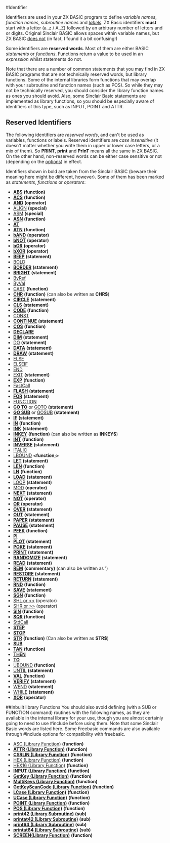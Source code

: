 #Identifier


Identifiers are used in your ZX BASIC program to define _variable names_, _function names_, _subroutine names_ and _[labels](labels.md)_. ZX Basic identifiers **must** start with a letter (a..z / A..Z) followed by an arbitrary number of letters and or digits. Original Sinclair BASIC allows spaces within variable names, but ZX BASIC <u>does not</u> (in fact, I found it a bit confusing!) 

Some identifiers are **reserved words**. Most of them are either BASIC _statements_ or _functions_. Functions return a value to be used in an _expression_ whilst statements do not. 

Note that there are a number of common statements that you may find in ZX BASIC programs that are not technically reserved words, but library functions. Some of the internal libraries form functions that may overlap with your subroutine and function names (such as POS). So while they may not be technically reserved, you should consider the library function names as ones you should avoid. Also, some Sinclair Basic statements are implemented as library functions, so you should be especially aware of identifiers of this type, such as INPUT, POINT and ATTR.

## Reserved Identifiers  

The following identifiers are _reserved words_, and can't be used as variables, functions or labels. Reserved identifiers are _case insensitive_ (it doesn't matter whether you write them in upper or lower case letters, or a mix of them). So **PRINT**, **print** and **PrInT** means all the same in ZX BASIC. On the other hand, non-reserved words can be either case sensitive or not (depending on the [options](options.md)) in effect. 

Identifiers shown in bold are taken from the Sinclair BASIC (beware their meaning here might be different, however). Some of them has been marked as _statements_, _functions_ or _operators_: 

* **[ABS](abs.md)** **(function)**
* **[ACS](acs.md)** **(function)** 
* **[AND](operators.md#AND)** **(operator)** 
* [ALIGN](align.md) **(special)** 
* [ASM](asm.md) **(special)** 
* **[ASN](asn.md)** **(function)** 
* **[AT](at.md)** 
* **[ATN](atn.md)** **(function)** 
* **[bAND](bitwiselogic.md)** **(operator)**
* **[bNOT](bitwiselogic.md)** **(operator)**
* **[bOR](bitwiselogic.md)** **(operator)**
* **[bXOR](bitwiselogic.md)** **(operator)**
* **[BEEP](beep.md)** **(statement)** 
* [BOLD](bold.md) 
* **[BORDER](border.md)** **(statement)** 
* **[BRIGHT](bright.md)** **(statement)** 
* [ByRef](byref.md) 
* [ByVal](byval.md) 
* [CAST](cast.md) **(function)** 
* **[CHR](chr.md)** **(function)** (can also be written as **CHR$**) 
* **[CIRCLE](circle.md)** **(statement)** 
* **[CLS](cls.md)** **(statement)** 
* **[CODE](code.md)** **(function)** 
* [CONST](const.md) 
* **[CONTINUE](continue.md)** **(statement)** 
* **[COS](cos.md)** **(function)** 
* **[DECLARE](declare.md)** **<modifier>**
* **[DIM](dim.md)** **(statement)** 
* [DO](do.md) **(statement)** 
* **[DATA](data.md)** **(statement)** 
* **[DRAW](draw.md)** **(statement)** 
* [ELSE](if.md) 
* [ELSEIF](if.md) 
* [END](end.md) 
* [EXIT](exit.md) **(statement)** 
* **[EXP](exp.md)** **(function)** 
* [FastCall](fastcall.md) 
* **[FLASH](flash.md)** **(statement)** 
* **[FOR](for.md)** **(statement)** 
* [FUNCTION](function.md) 
* **[GO TO](goto.md)** or [GOTO](goto.md) **(statement)** 
* **[GO SUB](gosub.md)** or [GOSUB](gosub.md) **(statement)**
* **[IF](if.md)** **(statement)** 
* **[IN](in.md)** **(function)** 
* **[INK](ink.md)** **(statement)** 
* **[INKEY](inkey.md)** **(function)** (can also be written as **INKEY$**) 
* **[INT](int.md)** **(function)** 
* **[INVERSE](inverse.md)** **(statement)** 
* [ITALIC](italic.md)
* [LBOUND](lbound.md) **<function;>** 
* **[LET](let.md)** **(statement)** 
* **[LEN](len.md)** **(function)** 
* **[LN](ln.md)** **(function)** 
* **[LOAD](load.md)** **(statement)** 
* [LOOP](do.md) **(statement)** 
* [MOD](operators#arithmetic_operators.md) **(operator)** 
* **[NEXT](for.md)** **(statement)** 
* **[NOT](operators.md#NOT)** **(operator)** 
* **[OR](operators.md#OR)** **(operator)** 
* **[OVER](over.md)** **(statement)** 
* **[OUT](out.md)** **(statement)** 
* **[PAPER](paper.md)** **(statement)** 
* **[PAUSE](pause.md)** **(statement)** 
* **[PEEK](peek.md)** **(function)** 
* **[PI](pi.md)** **<constant>** 
* **[PLOT](plot.md)** **(statement)** 
* **[POKE](poke.md)** **(statement)** 
* **[PRINT](print.md)** **(statement)** 
* **[RANDOMIZE](randomize.md)** **(statement)** 
* **[READ](read.md)** **(statement)** 
* **[REM](comments.md)** **(commentary)** (can also be written as ') 
* **[RESTORE](restore.md)** **(statement)** 
* **[RETURN](return.md)** **(statement)** 
* **[RND](rnd.md)** **(function)** 
* **[SAVE](load.md)** **(statement)** 
* **[SGN](sgn.md)** **(function)** 
* [SHL or <<](shl.md) (operator) 
* [SHR or >>](shl.md) (operator) 
* **[SIN](sin.md)** **(function)** 
* **[SQR](sqr.md)** **(function)** 
* [StdCall](stdcall.md) 
* **[STEP](for.md)**
* **[STOP](stop.md)**
* **[STR](str.md)** **(function)** (Can also be written as **STR$**) 
* **[SUB](sub.md)** 
* **[TAN](tan.md)** **(function)** 
* **[THEN](if.md)** 
* **[TO](to.md)** 
* [UBOUND](ubound.md) **(function)** 
* [UNTIL](do.md) **(statement)** 
* **[VAL](val.md)** **(function)** 
* **[VERIFY](load.md)** **(statement)** 
* [WEND](while.md) **(statement)** 
* [WHILE](while.md) **(statement)**
* **[XOR](operators#logical_operators.md)** **(operator)**

##Inbuilt library Functions
You should also avoid defining (with a SUB or FUNCTION command) routines with the following names, as they are available in the internal library for your use, though you are almost certainly going to need to use #include before using them. Note that some Sinclair Basic words are listed here. Some Freebasic commands are also available through #include options for compatibility with freebasic.

* [ASC (Library Function)](asc.bas.md) **(function)** 
* **[ATTR (Library Function)](attr.md)** **(function)** 
* **[CSRLIN (Library Function)](csrlin.md)** **(function)** 
* [HEX (Library Function)](hex.md) **(function)** 
* [HEX16 (Library Function)](hex.md) **(function)**  
* **[INPUT (Library Function)](input.md)** **(function)** 
* **[GetKey (Library Function)](keys.bas.md)** **(function)** 
* **[MultiKeys (Library Function)](keys.bas.md)** **(function)** 
* **[GetKeyScanCode (Library Function)](keys.bas.md)** **(function)** 
* **[LCase (Library Function)](lcase.md)** **(function)** 
* **[UCase (Library Function)](ucase.md)** **(function)** 
* **[POINT (Library Function)](point.md)** **(function)** 
* **[POS (Library Function)](pos.md)** **(function)** 
* **[print42 (Library Subroutine)](print42.bas.md)** **(sub)** 
* **[printat42 (Library Subroutine)](print42.bas.md)** **(sub)** 
* **[print64 (Library Subroutine)](print64.bas.md)** **(sub)** 
* **[printat64 (Library Subroutine)](print64.bas.md)** **(sub)** 
* **[SCREEN(Library Function)](screen.md)** **(function)** 
